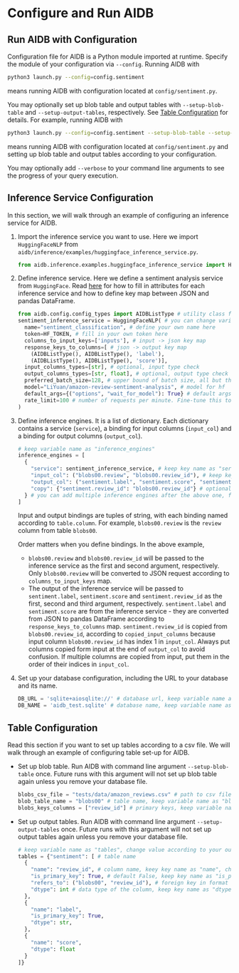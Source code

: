 # Configure and Run AIDB

## Run AIDB with Configuration

Configuration file for AIDB is a Python module imported at runtime. Specify the module of your configuration via `--config`. Running AIDB with
```bash
python3 launch.py --config=config.sentiment
```
means running AIDB with configuration located at `config/sentiment.py`.

You may optionally set up blob table and output tables with `--setup-blob-table` and `--setup-output-tables`, respectively. See [Table Configuration](#table-configuration) for details. For example, running AIDB with
```bash
python3 launch.py --config=config.sentiment --setup-blob-table --setup-output-tables
```
means running AIDB with configuration located at `config/sentiment.py` and setting up blob table and output tables according to your configuration.

You may optionally add `--verbose` to your command line arguments to see the progress of your query execution.

## Inference Service Configuration

In this section, we will walk through an example of configuring an inference service for AIDB.

1. Import the inference service you want to use. Here we import `HuggingFaceNLP` from `aidb/inference/examples/huggingface_inference_service.py`.
    ```python
    from aidb.inference.examples.huggingface_inference_service import HuggingFaceNLP
    ```

2. Define inference service. Here we define a sentiment analysis service from `HuggingFace`. Read [here](https://github.com/ddkang/aidb-new/tree/main/aidb/inference/examples) for how to fill in attributes for each inference service and how to define key map between JSON and pandas DataFrame.
    ```python
    from aidb.config.config_types import AIDBListType # utility class for key map conversion
    sentiment_inference_service = HuggingFaceNLP( # you can change variable name and class name
      name="sentiment_classification", # define your own name here
      token=HF_TOKEN, # fill in your own token here
      columns_to_input_keys=['inputs'], # input -> json key map
      response_keys_to_columns=[ # json -> output key map
        (AIDBListType(), AIDBListType(), 'label'),
        (AIDBListType(), AIDBListType(), 'score')],
      input_columns_types=[str], # optional, input type check
      output_columns_types=[str, float], # optional, output type check
      preferred_batch_size=128, # upper bound of batch size, all but the last batch will have this size
      model="LiYuan/amazon-review-sentiment-analysis", # model for hf
      default_args={("options", "wait_for_model"): True} # default args
      rate_limit=100 # number of requests per minute. Fine-tune this to avoid rate limit error
    )
    ```

3. Define inference engines. It is a list of dictionary. Each dictionary contains a service (`service`), a binding for input columns (`input_col`) and a binding for output columns (`output_col`).
    ```python
    # keep variable name as "inference_engines"
    inference_engines = [
      {
        "service": sentiment_inference_service, # keep key name as "service", change value according to your service defined above
        "input_col": ("blobs00.review", "blobs00.review_id"), # keep key name as "input_col", change value according to your input binding
        "output_col": ("sentiment.label", "sentiment.score", "sentiment.review_id") # keep key name as "output_col", change value according to your output binding
        "copy": {"sentiment.review_id": "blobs00.review_id"} # optional, copy input column to output column
      } # you can add multiple inference engines after the above one, following the format above.
    ]
    ```
    Input and output bindings are tuples of string, with each binding named according to `table.column`. For example, `blobs00.review` is the `review` column from table `blobs00`.
    
    Order matters when you define bindings. In the above example,
    - `blobs00.review` and `blobs00.review_id` will be passed to the inference service as the first and second argument, respectively. Only `blobs00.review` will be converted to JSON request according to `columns_to_input_keys` map. 
    - The output of the inference service will be passed to `sentiment.label`, `sentiment.score` and `sentiment.review_id` as the first, second and third argument, respectively. `sentiment.label` and `sentiment.score` are from the inference service - they are converted from JSON to pandas DataFrame according to `response_keys_to_columns` map. `sentiment.review_id` is copied from `blobs00.review_id`, according to `copied_input_columns` because input column `blobs00.review_id` has index 1 in `input_col`. Always put columns copied form input at the end of `output_col` to avoid confusion. If multiple columns are copied from input, put them in the order of their indices in `input_col`.

4. Set up your database configuration, including the URL to your database and its name.
    ```python
    DB_URL = 'sqlite+aiosqlite://' # database url, keep variable name as "DB_URL", change value
    DB_NAME = 'aidb_test.sqlite' # database name, keep variable name as "DB_NAME", change value
    ```

## Table Configuration

Read this section if you want to set up tables according to a csv file. We will walk through an example of configuring table set-up for AIDB.

- Set up blob table. Run AIDB with command line argument `--setup-blob-table` once. Future runs with this argument will not set up blob table again unless you remove your database file.
    ```python
    blobs_csv_file = "tests/data/amazon_reviews.csv" # path to csv file, keep variable name as "blobs_csv_file", change value
    blob_table_name = "blobs00" # table name, keep variable name as "blob_table_name", change value
    blobs_keys_columns = ["review_id"] # primary keys, keep variable name as "blobs_keys_columns", change value
    ```

- Set up output tables. Run AIDB with command line argument `--setup-output-tables` once. Future runs with this argument will not set up output tables again unless you remove your database file.
    ```python
    # keep variable name as "tables", change value according to your output tables
    tables = {"sentiment": [ # table name
      {
        "name": "review_id", # column name, keey key name as "name", change value
        "is_primary_key": True, # default False, keep key name as "is_primary_key", change value
        "refers_to": ("blobs00", "review_id"), # foreign key in format (referenced_table_name, referenced_column_name), default None (no reference), keep key name as "refers_to", change value
        "dtype": int # data type of the column, keep key name as "dtype", change value
      },
      {
        "name": "label",
        "is_primary_key": True,
        "dtype": str,
      },
      {
        "name": "score",
        "dtype": float
      }
    ]}
    ```
